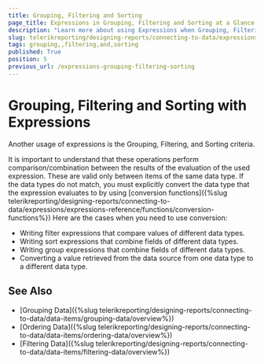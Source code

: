 ```yaml
---
title: Grouping, Filtering and Sorting
page_title: Expressions in Grouping, Filtering and Sorting at a Glance
description: "Learn more about using Expressions when Grouping, Filtering and Sorting the data in Telerik Reporting."
slug: telerikreporting/designing-reports/connecting-to-data/expressions/using-expressions/grouping,-filtering-and-sorting
tags: grouping,,filtering,and,sorting
published: True
position: 5
previous_url: /expressions-grouping-filtering-sorting
---
```


# Grouping, Filtering and Sorting with Expressions

Another usage of expressions is the Grouping, Filtering, and Sorting criteria.

It is important to understand that these operations perform comparison/combination between the results of the evaluation of the used expression. These are valid only between items of the same data type. If the data types do not match, you must explicitly convert the data type that the expression evaluates to by using [conversion functions]({%slug telerikreporting/designing-reports/connecting-to-data/expressions/expressions-reference/functions/conversion-functions%}) Here are the cases when you need to use conversion:

* Writing filter expressions that compare values of different data types.
* Writing sort expressions that combine fields of different data types.
* Writing group expressions that combine fields of different data types.
* Converting a value retrieved from the data source from one data type to a different data type.

## See Also

* [Grouping Data]({%slug telerikreporting/designing-reports/connecting-to-data/data-items/grouping-data/overview%})
* [Ordering Data]({%slug telerikreporting/designing-reports/connecting-to-data/data-items/ordering-data/overview%})
* [Filtering Data]({%slug telerikreporting/designing-reports/connecting-to-data/data-items/filtering-data/overview%})
